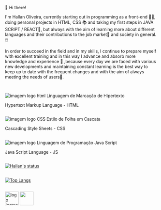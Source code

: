 📢 Hi there!

<p>I'm Hallan Oliveira, currently starting out in programming as a front-end 🧑‍💻, doing personal projects in HTML, CSS 📚 and taking my first steps in JAVA SCRIPT / REACT📌, but always with the aim of learning more about different languages and their contributions to the job market💼 and society in general.🖱️

In order to succeed in the field and in my skills, I continue to prepare myself with excellent training and in this way I advance and absorb more knowledge and experience 🚀 ,because every day we are faced with various new developments and maintaining constant learning is the best way to keep up to date with the frequent changes and with the aim of always meeting the needs of users📍.</p><br>



<img src="https://img.shields.io/badge/HTML5-E34F26?style=for-the-badge&logo=html5&logoColor=white" alt="imagem logo html Linguagem de Marcação de Hipertexto">
<p>Hypertext Markup Language - HTML</p>
<h2></h2>
<img src="https://img.shields.io/badge/CSS-239120?&style=for-the-badge&logo=css3&logoColor=white" alt="imagem logo CSS Estilo de Folha em Cascata">
<p>Cascading Style Sheets - CSS</p>
<h2></h2>
<img src="https://img.shields.io/badge/JavaScript-F7DF1E?style=for-the-badge&logo=javascript&logoColor=black" alt="imagem logo Linguagem de Programação Java Script">
<p>Java Script Language - JS</p>
<h2></h2>

[![Hallan's status](https://github-readme-stats.vercel.app/api?username=hallanoliveira)](https://github.com/anuraghazra/github-readme-stats)

<h2></h2>

[![Top Langs](https://github-readme-stats.vercel.app/api/top-langs/?username=hallanoliveira)](https://github.com/anuraghazra/github-readme-stats)


<h2></h2>

<a href="https://www.instagram.com/hallanolliveira/"><img width="45" height="45" src="https://img.icons8.com/glyph-neue/64/instagram-new--v1.png" alt="logo instagram"></a> 
<a href="https://www.facebook.com/hallan.p.oliveira"><img width="45" height="45" src="https://img.icons8.com/ios-glyphs/facebook.png"></a>


